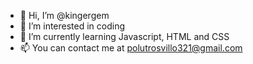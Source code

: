 - 👋 Hi, I’m @kingergem
- 👀 I’m interested in coding
- 🌱 I’m currently learning Javascript, HTML and CSS
- 📫 You can contact me at polutrosvillo321@gmail.com


